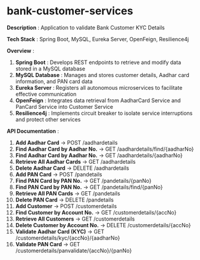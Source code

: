 # bank-customer-services

**Description** : Application to validate Bank Customer KYC Details

**Tech Stack** : Spring Boot, MySQL, Eureka Server, OpenFeign, Resilience4j

**Overview** :

1. **Spring Boot** : Develops REST endpoints to retrieve and modify data stored in a MySQL database
2. **MySQL Database** : Manages and stores customer details, Aadhar card information, and PAN card data
3. **Eureka Server** : Registers all autonomous microservices to facilitate effective communication
4. **OpenFeign** : Integrates data retrieval from AadharCard Service and PanCard Service into Customer Service
5. **Resilience4j** : Implements circuit breaker to isolate service interruptions and protect other services

**API Documentation** :

1. **Add Aadhar Card** -> POST /aadhardetails
2. **Find Aadhar Card by Aadhar No.** -> GET /aadhardetails/find/{aadharNo}
3. **Find Aadhar Card by Aadhar No.** -> GET /aadhardetails/{aadharNo}
4. **Retrieve All Aadhar Cards** -> GET /aadhardetails
5. **Delete Aadhar Card** -> DELETE /aadhardetails
6. **Add PAN Card** -> POST /pandetails
7. **Find PAN Card by PAN No.** -> GET /pandetails/{panNo}
8. **Find PAN Card by PAN No.** -> GET /pandetails/find/{panNo}
9. **Retrieve All PAN Cards** -> GET /pandetails
10. **Delete PAN Card** -> DELETE /pandetails
11. **Add Customer** -> POST /customerdetails
12. **Find Customer by Account No.** -> GET /customerdetails/{accNo}
13. **Retrieve All Customers** -> GET /customerdetails
14. **Delete Customer by Account No.** -> DELETE /customerdetails/{accNo}
15. **Validate Aadhar Card (KYC)** -> GET /customerdetails/kyc/{accNo}/{aadharNo}
16. **Validate PAN Card** -> GET /customerdetails/panvalidate/{accNo}/{panNo}
